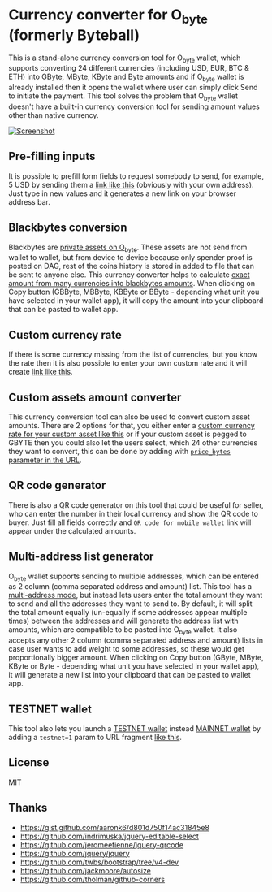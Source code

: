 # Currency converter for O<sub>byte</sub> (formerly Byteball)
This is a stand-alone currency conversion tool for O<sub>byte</sub> wallet, which supports converting 24 different currencies (including USD, EUR, BTC & ETH) into GByte, MByte, KByte and Byte amounts and if O<sub>byte</sub> wallet is already installed then it opens the wallet where user can simply click Send to initiate the payment. This tool solves the problem that O<sub>byte</sub> wallet doesn't have a built-in currency conversion tool for sending amount values other than native currency.

[![Screenshot](bb-convert.png)](https://tarmo888.github.io/bb-convert/)

## Pre-filling inputs
It is possible to prefill form fields to request somebody to send, for example, 5 USD by sending them a [link like this](https://tarmo888.github.io/bb-convert/#amount=5&currency=USD&address=NTYO4ZKPRBPXW6WY2QUMJBPNDLOGX5OJ) (obviously with your own address). Just type in new values and it generates a new link on your browser address bar.

## Blackbytes conversion
Blackbytes are [private assets on O<sub>byte</sub>](https://bitcointalk.org/index.php?topic=1574508). These assets are not send from wallet to wallet, but from device to device because only spender proof is posted on DAG, rest of the coins history is stored in added to file that can be sent to anyone else. This currency converter helps to calculate [exact amount from many currencies into blackbytes amounts](https://tarmo888.github.io/bb-convert/black.html#amount=1&currency=USD&address=). When clicking on Copy button (GBByte, MBByte, KBByte or BByte - depending what unit you have selected in your wallet app), it will copy the amount into your clipboard that can be pasted to wallet app.

## Custom currency rate
If there is some currency missing from the list of currencies, but you know the rate then it is also possible to enter your own custom rate and it will create [link like this](https://tarmo888.github.io/bb-convert/#amount=5&currency=2500&address=).

## Custom assets amount converter
This currency conversion tool can also be used to convert custom asset amounts. There are 2 options for that, you either enter a [custom currency rate for your custom asset like this](https://tarmo888.github.io/bb-convert/custom.html#amount=1&currency=0.001&address=NTYO4ZKPRBPXW6WY2QUMJBPNDLOGX5OJ&asset=IYzTSjJg4I3hvUaRXrihRm9%2BmSEShenPK8l8uKUOD3o%3D) or if your custom asset is pegged to GBYTE then you could also let the users select, which 24 other currencies they want to convert, this can be done by adding with [`price_bytes` parameter in the URL](https://tarmo888.github.io/bb-convert/custom.html#amount=1&currency=USD&address=NTYO4ZKPRBPXW6WY2QUMJBPNDLOGX5OJ&asset=IYzTSjJg4I3hvUaRXrihRm9%2BmSEShenPK8l8uKUOD3o%3D&price_bytes=0.0001).

## QR code generator
There is also a QR code generator on this tool that could be useful for seller, who can enter the number in their local currency and show the QR code to buyer. Just fill all fields correctly and `QR code for mobile wallet` link will appear under the calculated amounts.

## Multi-address list generator
O<sub>byte</sub> wallet supports sending to multiple addresses, which can be entered as 2 column (comma separated address and amount) list. This tool has a [multi-address mode](https://tarmo888.github.io/bb-convert/multi.html), but instead lets users enter the total amount they want to send and all the addresses they want to send to. By default, it will split the total amount equally (un-equally if some addresses appear multiple times) between the addresses and will generate the address list with amounts, which are compatible to be pasted into O<sub>byte</sub> wallet. It also accepts any other 2 column (comma separated address and amount) lists in case user wants to add weight to some addresses, so these would get proportionally bigger amount. When clicking on Copy button (GByte, MByte, KByte or Byte - depending what unit you have selected in your wallet app), it will generate a new list into your clipboard that can be pasted to wallet app.

## TESTNET wallet
This tool also lets you launch a [TESTNET wallet](https://obyte.org/testnet.html) instead [MAINNET wallet](https://obyte.org/#download) by adding a `testnet=1` param to URL fragment [like this](https://tarmo888.github.io/bb-convert/#testnet=1).

## License
MIT

## Thanks
* https://gist.github.com/aaronk6/d801d750f14ac31845e8
* https://github.com/indrimuska/jquery-editable-select
* https://github.com/jeromeetienne/jquery-qrcode
* https://github.com/jquery/jquery
* https://github.com/twbs/bootstrap/tree/v4-dev
* https://github.com/jackmoore/autosize
* https://github.com/tholman/github-corners
